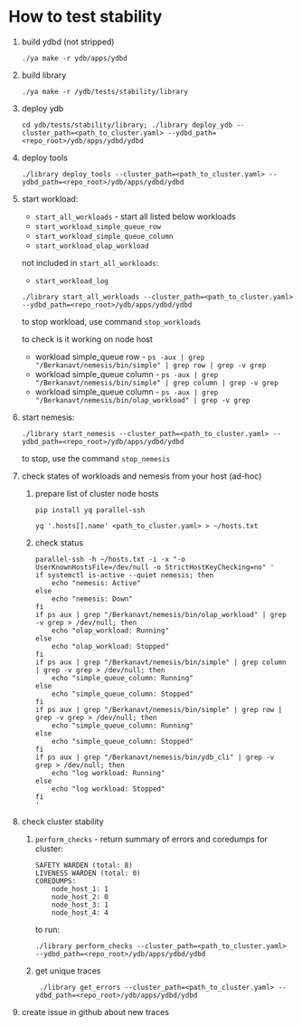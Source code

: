 # How to test stability 
1) build ydbd (not stripped)
    ```
    ./ya make -r ydb/apps/ydbd
    ```
2) build library
    ```
    ./ya make -r /ydb/tests/stability/library
    ```
3) deploy ydb
    ```
    cd ydb/tests/stability/library; ./library deploy_ydb --cluster_path=<path_to_cluster.yaml> --ydbd_path=<repo_root>/ydb/apps/ydbd/ydbd
    ```
4) deploy tools 
    ```
    ./library deploy_tools --cluster_path=<path_to_cluster.yaml> --ydbd_path=<repo_root>/ydb/apps/ydbd/ydbd
    ```
5) start workload:
    - `start_all_workloads` - start all listed below workloads 
    - `start_workload_simple_queue_row`
    - `start_workload_simple_queue_column`
    - `start_workload_olap_workload`
    
    not included in  `start_all_workloads`:
    - `start_workload_log`

    ```
    ./library start_all_workloads --cluster_path=<path_to_cluster.yaml> --ydbd_path=<repo_root>/ydb/apps/ydbd/ydbd
    ```
    to stop workload, use command `stop_workloads`
    
    to check is it working on node host
    - workload simple_queue row  - ``ps -aux | grep "/Berkanavt/nemesis/bin/simple" | grep row | grep -v grep
    ``
    - workload simple_queue column  - ``ps -aux | grep "/Berkanavt/nemesis/bin/simple" | grep column | grep -v grep
    ``
    - workload simple_queue column  - ``ps -aux | grep "/Berkanavt/nemesis/bin/olap_workload" | grep -v grep
    ``

6) start nemesis:
    ```
    ./library start_nemesis --cluster_path=<path_to_cluster.yaml> --ydbd_path=<repo_root>/ydb/apps/ydbd/ydbd
    ```
    to stop, use the command `stop_nemesis`

7) check states of workloads and nemesis from your host (ad-hoc)
    1) prepare list of cluster node hosts

        ``pip install yq parallel-ssh``

        ``yq '.hosts[].name' <path_to_cluster.yaml> > ~/hosts.txt``
    2) check status
        ```
        parallel-ssh -h ~/hosts.txt -i -x "-o UserKnownHostsFile=/dev/null -o StrictHostKeyChecking=no" '
        if systemctl is-active --quiet nemesis; then
            echo "nemesis: Active"
        else
            echo "nemesis: Down"
        fi
        if ps aux | grep "/Berkanavt/nemesis/bin/olap_workload" | grep -v grep > /dev/null; then
            echo "olap_workload: Running"
        else
            echo "olap_workload: Stopped"
        fi
        if ps aux | grep "/Berkanavt/nemesis/bin/simple" | grep column | grep -v grep > /dev/null; then
            echo "simple_queue_column: Running"
        else
            echo "simple_queue_column: Stopped"
        fi
        if ps aux | grep "/Berkanavt/nemesis/bin/simple" | grep row | grep -v grep > /dev/null; then
            echo "simple_queue_column: Running"
        else
            echo "simple_queue_column: Stopped"
        fi
        if ps aux | grep "/Berkanavt/nemesis/bin/ydb_cli" | grep -v grep > /dev/null; then
            echo "log workload: Running"
        else
            echo "log workload: Stopped"
        fi
        '
        ```
8) check cluster stability
    1) ``perform_checks`` - return summary of errors and coredumps for cluster:

        ```
        SAFETY WARDEN (total: 8)
        LIVENESS WARDEN (total: 0)
        COREDUMPS:
            node_host_1: 1
            node_host_2: 0
            node_host_3: 1
            node_host_4: 4
        ```
        to run:
        ```
        ./library perform_checks --cluster_path=<path_to_cluster.yaml> --ydbd_path=<repo_root>/ydb/apps/ydbd/ydbd
        ``` 
    2) get unique traces

        ```
         ./library get_errors --cluster_path=<path_to_cluster.yaml> --ydbd_path=<repo_root>/ydb/apps/ydbd/ydbd
        ```
9) create issue in github about new traces